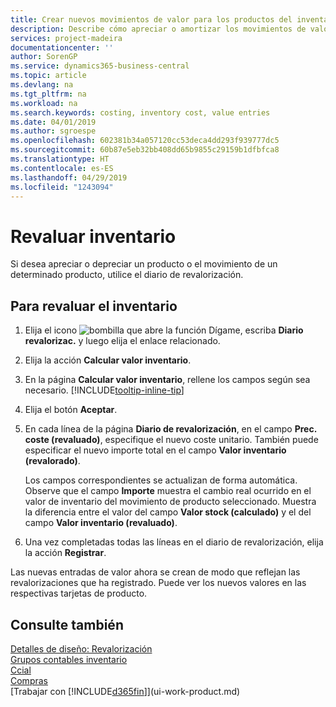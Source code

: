 ```yaml
---
title: Crear nuevos movimientos de valor para los productos del inventario | Documentos de Microsoft
description: Describe cómo apreciar o amortizar los movimientos de valor de uno o varios productos del inventario enviando el valor calculado actual.
services: project-madeira
documentationcenter: ''
author: SorenGP
ms.service: dynamics365-business-central
ms.topic: article
ms.devlang: na
ms.tgt_pltfrm: na
ms.workload: na
ms.search.keywords: costing, inventory cost, value entries
ms.date: 04/01/2019
ms.author: sgroespe
ms.openlocfilehash: 602381b34a057120cc53deca4dd293f939777dc5
ms.sourcegitcommit: 60b87e5eb32bb408dd65b9855c29159b1dfbfca8
ms.translationtype: HT
ms.contentlocale: es-ES
ms.lasthandoff: 04/29/2019
ms.locfileid: "1243094"
---
```

# <a name="revalue-inventory"></a>Revaluar inventario
Si desea apreciar o depreciar un producto o el movimiento de un determinado producto, utilice el diario de revalorización.

## <a name="to-revalue-inventory"></a>Para revaluar el inventario
1. Elija el icono ![bombilla que abre la función Dígame](media/ui-search/search_small.png "Dígame que desea hacer"), escriba **Diario revalorizac.** y luego elija el enlace relacionado.
2. Elija la acción **Calcular valor inventario**.
3. En la página **Calcular valor inventario**, rellene los campos según sea necesario. [!INCLUDE[tooltip-inline-tip](includes/tooltip-inline-tip_md.md)]
4. Elija el botón **Aceptar**.
5. En cada línea de la página **Diario de revalorización**, en el campo **Prec. coste (revaluado)**, especifique el nuevo coste unitario. También puede especificar el nuevo importe total en el campo **Valor inventario (revalorado)**.

    Los campos correspondientes se actualizan de forma automática. Observe que el campo **Importe** muestra el cambio real ocurrido en el valor de inventario del movimiento de producto seleccionado. Muestra la diferencia entre el valor del campo **Valor stock (calculado)** y el del campo **Valor inventario (revaluado)**.
6. Una vez completadas todas las líneas en el diario de revalorización, elija la acción **Registrar**.

Las nuevas entradas de valor ahora se crean de modo que reflejan las revalorizaciones que ha registrado. Puede ver los nuevos valores en las respectivas tarjetas de producto.

## <a name="see-also"></a>Consulte también
[Detalles de diseño: Revalorización](design-details-revaluation.md)  
[Grupos contables inventario](inventory-manage-inventory.md)  
[Ccial](sales-manage-sales.md)  
[Compras](purchasing-manage-purchasing.md)  
[Trabajar con [!INCLUDE[d365fin](includes/d365fin_md.md)]](ui-work-product.md)
